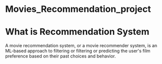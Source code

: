 # Movies_Recommendation_project

# What is Recommendation System

A movie recommendation system, or a movie recommender system, is an ML-based approach to filtering 
or filtering or predicting the user's film preference based on their past choices and behavior.
